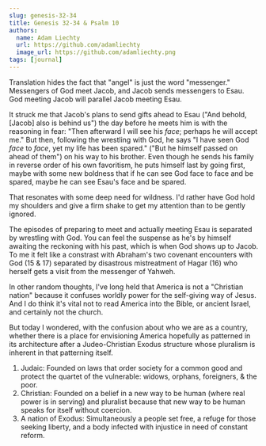 ```yaml
---
slug: genesis-32-34
title: Genesis 32-34 & Psalm 10
authors:
  name: Adam Liechty
  url: https://github.com/adamliechty
  image_url: https://github.com/adamliechty.png
tags: [journal]
---
```


Translation hides the fact that "angel" is just the word "messenger."
Messengers of God meet Jacob, and Jacob sends messengers to Esau. God
meeting Jacob will parallel Jacob meeting Esau.

It struck me that Jacob's plans to send gifts ahead to Esau ("And behold,
[Jacob] also is behind us") the day before he meets him is with the
reasoning in fear: "Then afterward I will see his _face_; perhaps he will accept
me." But then, following the wrestling with God, he says "I have seen God _face_
to _face_, yet my life has been spared."
("But he himself passed on ahead of them") on his way to his brother. Even
though he sends his family in reverse order of his own favoritism, he puts
himself last by going first, maybe with some new boldness that if he can see God
face to face and be spared, maybe he can see Esau's face and be spared.

That resonates with some deep need for wildness. I'd rather have God hold my
shoulders and give a firm shake to get my attention than to be gently ignored.

The episodes of preparing to meet and actually meeting Esau is separated by
wrestling with God. You can feel the suspense as he's by himself awaiting the
reckoning with his past, which is when God shows up to Jacob. To me it felt
like a constrast with Abraham's two covenant encounters with God (15 & 17)
separated by disastrous mistreatment of Hagar (16) who herself gets a visit from
the messenger of Yahweh.

In other random thoughts, I've long held that America is not a "Christian
nation" because it confuses worldly power for the self-giving way of Jesus. And
I do think it's vital not to read America into the Bible, or ancient Israel,
and certainly not the church.

But today I wondered, with the confusion about who we are as a country, whether
there is a place for envisioning America hopefully as patterned in its
architecture after a Judeo-Christian Exodus structure whose pluralism is
inherent in that patterning itself.

1. Judaic: Founded on laws that order society for a common good and protect
   the quartet of the vulnerable: widows, orphans, foreigners, & the poor.
2. Christian: Founded on a belief in a new way to be human (where real power
   is in serving) and pluralist because that new way to be human speaks for
   itself without coercion.
3. A nation of Exodus: Simultaneously a people set free, a refuge for those
   seeking liberty, and a body infected with injustice in need of constant
   reform.
